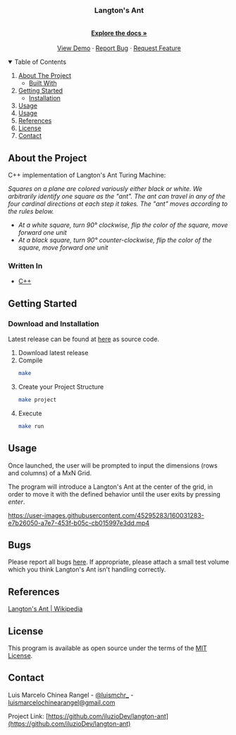 <br />
<p align="center">
  <h3 align="center">Langton's Ant</h3>

  <p align="center">
    <br />
    <a href="https://github.com/iluzioDev/langton-ant"><strong>Explore the docs »</strong></a>
    <br />
    <br />
    <a href="https://github.com/iluzioDev/langton-ant">View Demo</a>
    ·
    <a href="https://github.com/iluzioDev/langton-ant/issues">Report Bug</a>
    ·
    <a href="https://github.com/iluzioDev/langton-ant/issues">Request Feature</a>
  </p>
</p>

<details open="open">
  <summary>Table of Contents</summary>
  <ol>
    <li>
      <a href="#about-the-project">About The Project</a>
      <ul>
        <li><a href="#written-in">Built With</a></li>
      </ul>
    </li>
    <li>
      <a href="#getting-started">Getting Started</a>
      <ul>
        <li><a href="#download-and-installation">Installation</a></li>
      </ul>
    </li>
    <li><a href="#usage">Usage</a></li>
    <li><a href="#bugs">Usage</a></li>
    <li><a href="#references">References</a></li>
    <li><a href="#license">License</a></li>
    <li><a href="#contact">Contact</a></li>
  </ol>
</details>

## About the Project

C++ implementation of Langton's Ant Turing Machine:

*Squares on a plane are colored variously either black or white. We arbitrarily identify one square as the "ant". The ant can travel in any of the four cardinal directions at each step it takes. The "ant" moves according to the rules below.*

- *At a white square, turn 90° clockwise, flip the color of the square, move forward one unit*
- *At a black square, turn 90° counter-clockwise, flip the color of the square, move forward one unit*

### Written In

* [C++](https://www.cplusplus.com/)

## Getting Started

### Download and Installation

Latest release can be found at [here](https://github.com/iluzioDev/langton-ant/releases) as source code.

1. Download latest release
2. Compile
   ```sh
   make
   ```
3. Create your Project Structure
   ```sh
   make project
   ```
4. Execute
   ```sh
   make run
   ```

## Usage

Once launched, the user will be prompted to input the dimensions (rows and columns) of a MxN Grid.

The program will introduce a Langton's Ant at the center of the grid, in order to move it with the defined behavior until the user exits by pressing *enter*.

https://user-images.githubusercontent.com/45295283/160031283-e7b26050-a7e7-453f-b05c-cb015997e3dd.mp4

## Bugs

Please report all bugs [here](https://github.com/iluzioDev/langton-ant/issues). If appropriate, please attach a small test volume which you think Langton's Ant isn't handling correctly.

## References

[Langton's Ant | Wikipedia](https://en.wikipedia.org/wiki/Langton%27s_ant)

## License

This program is available as open source under the terms of the [MIT License](https://opensource.org/licenses/MIT).

## Contact

Luis Marcelo Chinea Rangel - [@luismchr_](https://twitter.com/luismchr_) - luismarcelochinearangel@gmail.com

Project Link: [https://github.com/iluzioDev/langton-ant](https://github.com/iluzioDev/langton-ant)

